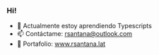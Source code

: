  ### Hi!
- 🌱 Actualmente estoy aprendiendo Typescripts
- 📫 Contáctame: rsantana@outlook.com
- 💼 Portafolio: www.rsantana.lat
